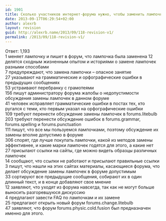 ```yaml
---
id: 1901
title: Сколько участников интернет-форума нужно, чтобы заменить лампочку?
date: 2013-09-17T06:29:54+02:00
author: alexrb
layout: revision
guid: http://alexrb.name/2013/09/118-revision-v1/
permalink: /2013/09/118-revision-v1/
---
```

Ответ: 1,193  
1 меняет лампочку и пишет в форум, что лампочка была заменена 12 делятся сходным жизненным опытом и историями о замене лампочек разными способами  
7 предупреждают, что замена лампочки &#8211; опасное занятие  
27 указывают на грамматические и орфографические ошибки в предыдущих сообщениях  
53 устраивают перебранку с грамотеями  
156 пишут администратору форума жалобы о недопустимости обсуждения замены лампочек в данном форуме  
41 человек исправляет грамматические ошибки в постах тех, кто ругался с теми, кто первым указал на орфографические ошибки  
109 требуют перенести обсуждение замены лампочек в forums.litebulb  
203 требуют перенести обсуждение ошибок в forums.grammar, forums.spelling и forums.punctuation  
111 пишут, что все мы пользуемся лампочками, поэтому обсуждение их замены вполне допустимо в форуме  
306 спорят, где лучше покупать лампочки, какой из методов замены эффективнее, и какие марки лампочек годятся для этого, а какие нет  
27 присылают ссылки на сайты, где можно видеть образцы различных лампочек  
14 сообщают, что ссылки не работают и присылают правильные ссылки  
3 пишут, что нашли на этих сайтах материалы, касающиеся форума, что делает обсуждение замены лампочек в форуме допустимым  
33 сортируют все предыдущие сообщения, собирают их в один длинный текст, и в конце добавляют свое мнение  
12 заявляют, что уходят из форума навсегда, так как не могут больше выносить разгоревшуюся дискуссию  
4 предлагают завести FAQ по лампочкам и их замене  
25 предлагают открыть новый форум forums.change.litebulb  
47 заявляют, что форум forums.physic.cold.fusion был предназначен именно для этого.
